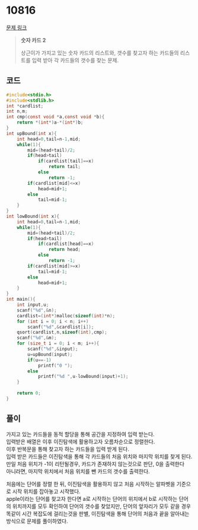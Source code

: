 # 10816

[문제 링크](https://www.acmicpc.net/problem/10816)
> __숫자 카드 2__
>
> 상근이가 가지고 있는 숫자 카드의 리스트와, 갯수를 찾고자 하는 카드들의 리스트를 입력 받아 각 카드들의 갯수를 찾는 문제.

## 코드

```c
#include<stdio.h>
#include<stdlib.h>
int *cardlist;
int n,m;
int cmp(const void *a,const void *b){
    return *(int*)a-*(int*)b;
}
int upBound(int x){
    int head=0,tail=n-1,mid;
    while(1){
        mid=(head+tail)/2;
        if(head>tail)
            if(cardlist[tail]==x)
                return tail;
            else
                return -1;
        if(cardlist[mid]<=x)
            head=mid+1;            
        else
            tail=mid-1;
    }
}
int lowBound(int x){
    int head=0,tail=n-1,mid;
    while(1){
        mid=(head+tail)/2;
        if(head>tail)
            if(cardlist[head]==x)
                return head;
            else
                return -1;
        if(cardlist[mid]>=x)
            tail=mid-1;
        else
            head=mid+1;
    }
}
int main(){
    int input,u;
    scanf("%d",&n);
    cardlist=(int*)malloc(sizeof(int)*n);
    for (int i = 0; i < n; i++)
        scanf("%d",&cardlist[i]);
    qsort(cardlist,n,sizeof(int),cmp);
    scanf("%d",&m);
    for (size_t i = 0; i < m; i++){
        scanf("%d",&input);
        u=upBound(input);
        if(u==-1)
            printf("0 ");
        else
            printf("%d ",u-lowBound(input)+1);
    }
    
    return 0;
}
```

## 풀이

가지고 있는 카드들을 동적 할당을 통해 공간을 지정하여 입력 받는다.  
입력받은 배열은 이후 이진탐색에 활용하고자 오름차순으로 정렬한다.  
이후 반복문을 통해 찾고자 하는 카드들을 입력 받게 된다.  
입력 받은 카드들은 이진탐색을 통해 각 카드들의 처음 위치와 마지막 위치를 찾게 된다.  
만일 처음 위치가 -1이 리턴될경우, 카드가 존재하지 않는것으로 판단, 0을 출력한다  
아니라면, 마지막 위치에서 처음 위치를 뺀 카드의 갯수를 출력한다.

처음에는 단어를 정렬 한 뒤, 이진탐색을 활용하지 않고 처음 시작하는 알파벳을 기준으로 시작 위치를 잡아놓고 시작했다.  
apple이라는 단어를 찾고자 한다면 a로 시작하는 단어의 위치에서 b로 시작하는 단어의 위치까지를 모두 확인하여 단어의 갯수를 찾았지만, 단어의 앞자리가 모두 같을 경우 똑같이 시간 복잡도에 걸리는것을 판별, 이진탐색을 통해 단어의 처음과 끝을 알아내는 방식으로 문제를 풀이하였다.
